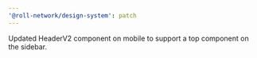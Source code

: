 ```yaml
---
'@roll-network/design-system': patch
---
```


Updated HeaderV2 component on mobile to support a top component on the sidebar.
